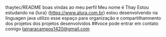 thaytec/README
boas vindas ao meu perfil
Meu nome é Thay
Estou estudando na {lura} (https://www.alura.com.br) estou desenvolvendo na linguagen java utilizo esse espaço para organização e compartilhamnento dos projetos  dos projetos desenvolvidos
##voce pode entrar em contato comigo tainaracampos1420@gmail.com
